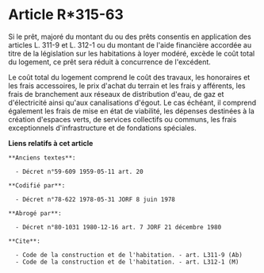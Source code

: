 # Article R*315-63

Si le prêt, majoré du montant du ou des prêts consentis en application des articles L. 311-9 et L. 312-1 ou du montant de
l'aide financière accordée au titre de la législation sur les habitations à loyer modéré, excède le coût total du logement,
ce prêt sera réduit à concurrence de l'excédent.

Le coût total du logement comprend le coût des travaux, les honoraires et les frais accessoires, le prix d'achat du terrain
et les frais y afférents, les frais de branchement aux réseaux de distribution d'eau, de gaz et d'électricité ainsi qu'aux
canalisations d'égout. Le cas échéant, il comprend également les frais de mise en état de viabilité, les dépenses destinées à
la création d'espaces verts, de services collectifs ou communs, les frais exceptionnels d'infrastructure et de fondations
spéciales.

**Liens relatifs à cet article**

	**Anciens textes**:

	  - Décret n°59-609 1959-05-11 art. 20

	**Codifié par**:

	  - Décret n°78-622 1978-05-31 JORF 8 juin 1978

	**Abrogé par**:

	  - Décret n°80-1031 1980-12-16 art. 7 JORF 21 décembre 1980

	**Cite**:

	  - Code de la construction et de l'habitation. - art. L311-9 (Ab)
	  - Code de la construction et de l'habitation. - art. L312-1 (M)

